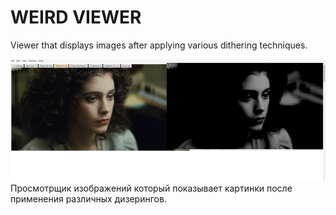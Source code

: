 # WEIRD VIEWER #

Viewer that displays images after applying various dithering techniques.

![screenshot](https://github.com/vstebunov/weird-viewer/blob/main/doc/screenshot.png?raw=true)
Просмотрщик изображений который показывает картинки после применения различных
дизерингов.
